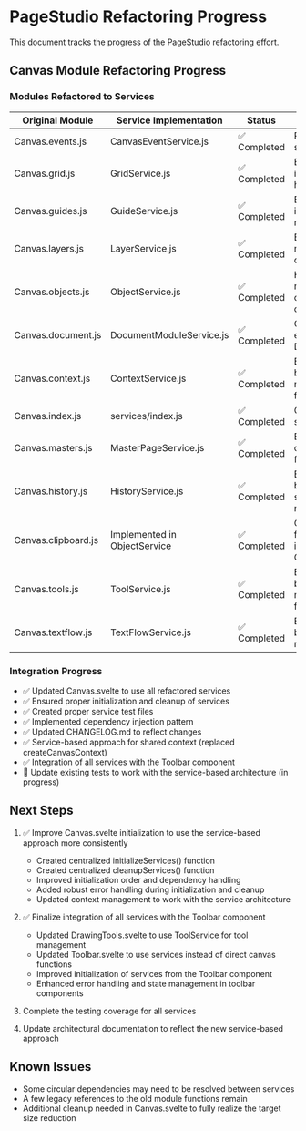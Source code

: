 # PageStudio Refactoring Progress

This document tracks the progress of the PageStudio refactoring effort.

## Canvas Module Refactoring Progress

### Modules Refactored to Services

| Original Module | Service Implementation | Status | Notes |
|-----------------|------------------------|--------|-------|
| Canvas.events.js | CanvasEventService.js | ✅ Completed | Refactored to use singleton pattern |
| Canvas.grid.js | GridService.js | ✅ Completed | Enhanced with improved error handling |
| Canvas.guides.js | GuideService.js | ✅ Completed | Enhanced with improved guide management |
| Canvas.layers.js | LayerService.js | ✅ Completed | Better layer management and object ordering |
| Canvas.objects.js | ObjectService.js | ✅ Completed | Handles object manipulation, clipboard operations |
| Canvas.document.js | DocumentModuleService.js | ✅ Completed | Complements existing DocumentService |
| Canvas.context.js | ContextService.js | ✅ Completed | Enhanced with better context management features |
| Canvas.index.js | services/index.js | ✅ Completed | Centralized services exports |
| Canvas.masters.js | MasterPageService.js | ✅ Completed | Existing service covering masters functionality |
| Canvas.history.js | HistoryService.js | ✅ Completed | Enhanced with better history state management |
| Canvas.clipboard.js | Implemented in ObjectService | ✅ Completed | Clipboard functionality integrated into ObjectService |
| Canvas.tools.js | ToolService.js | ✅ Completed | Enhanced with better tool management features |
| Canvas.textflow.js | TextFlowService.js | ✅ Completed | Enhanced with better text flow management |

### Integration Progress

- ✅ Updated Canvas.svelte to use all refactored services
- ✅ Ensured proper initialization and cleanup of services
- ✅ Created proper service test files
- ✅ Implemented dependency injection pattern
- ✅ Updated CHANGELOG.md to reflect changes
- ✅ Service-based approach for shared context (replaced createCanvasContext)
- ✅ Integration of all services with the Toolbar component
- 🔄 Update existing tests to work with the service-based architecture (in progress)

## Next Steps

1. ✅ Improve Canvas.svelte initialization to use the service-based approach more consistently
   - Created centralized initializeServices() function
   - Created centralized cleanupServices() function
   - Improved initialization order and dependency handling
   - Added robust error handling during initialization and cleanup
   - Updated context management to work with the service architecture

2. ✅ Finalize integration of all services with the Toolbar component
   - Updated DrawingTools.svelte to use ToolService for tool management
   - Updated Toolbar.svelte to use services instead of direct canvas functions
   - Improved initialization of services from the Toolbar component
   - Enhanced error handling and state management in toolbar components

3. Complete the testing coverage for all services

4. Update architectural documentation to reflect the new service-based approach

## Known Issues

- Some circular dependencies may need to be resolved between services
- A few legacy references to the old module functions remain
- Additional cleanup needed in Canvas.svelte to fully realize the target size reduction